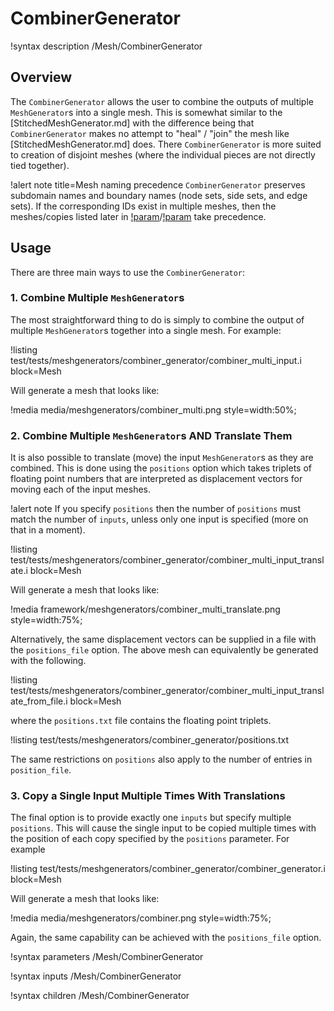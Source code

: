 # CombinerGenerator

!syntax description /Mesh/CombinerGenerator

## Overview

The `CombinerGenerator` allows the user to combine the outputs of multiple `MeshGenerator`s into a single mesh.  This is somewhat similar to the [StitchedMeshGenerator.md] with the difference being that `CombinerGenerator` makes no attempt to "heal" / "join" the mesh like [StitchedMeshGenerator.md] does.  There `CombinerGenerator` is more suited to creation of disjoint meshes (where the individual pieces are not directly tied together).

!alert note title=Mesh naming precedence
`CombinerGenerator` preserves subdomain names and boundary names (node sets, side sets, and edge sets).
If the corresponding IDs exist in multiple meshes, then the meshes/copies listed
later in [!param](/Mesh/CombinerGenerator/inputs)/[!param](/Mesh/CombinerGenerator/positions)
take precedence.

## Usage

There are three main ways to use the `CombinerGenerator`:

### 1. Combine Multiple `MeshGenerator`s

The most straightforward thing to do is simply to combine the output of multiple `MeshGenerator`s together into a single mesh.  For example:

!listing test/tests/meshgenerators/combiner_generator/combiner_multi_input.i
         block=Mesh

Will generate a mesh that looks like:

!media media/meshgenerators/combiner_multi.png style=width:50%;


### 2. Combine Multiple `MeshGenerator`s AND Translate Them

It is also possible to translate (move) the input `MeshGenerator`s as they are combined.  This is done using the `positions` option which takes triplets of floating point numbers that are interpreted as displacement vectors for moving each of the input meshes.

!alert note
If you specify `positions` then the number of `positions` must match the number of `inputs`, unless only one input is specified (more on that in a moment).

!listing test/tests/meshgenerators/combiner_generator/combiner_multi_input_translate.i
         block=Mesh

Will generate a mesh that looks like:

!media framework/meshgenerators/combiner_multi_translate.png style=width:75%;

Alternatively, the same displacement vectors can be supplied in a file with the `positions_file` option. The above mesh can equivalently be generated with the following.

!listing test/tests/meshgenerators/combiner_generator/combiner_multi_input_translate_from_file.i
         block=Mesh

where the `positions.txt` file contains the floating point triplets.

!listing test/tests/meshgenerators/combiner_generator/positions.txt

The same restrictions on `positions` also apply to the number of entries in `position_file`.

### 3. Copy a Single Input Multiple Times With Translations

The final option is to provide exactly one `inputs` but specify multiple `positions`.  This will cause the single input to be copied multiple times with the position of each copy specified by the `positions` parameter.  For example

!listing test/tests/meshgenerators/combiner_generator/combiner_generator.i
         block=Mesh

Will generate a mesh that looks like:

!media media/meshgenerators/combiner.png style=width:75%;

Again, the same capability can be achieved with the `positions_file` option.

!syntax parameters /Mesh/CombinerGenerator

!syntax inputs /Mesh/CombinerGenerator

!syntax children /Mesh/CombinerGenerator
